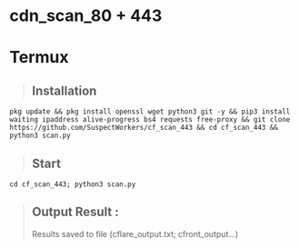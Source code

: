 # cdn_scan_80 + 443

# Termux 
  > ## Installation 
  ```
  pkg update && pkg install openssl wget python3 git -y && pip3 install waiting ipaddress alive-progress bs4 requests free-proxy && git clone https://github.com/SuspectWorkers/cf_scan_443 && cd cf_scan_443 && python3 scan.py
  ```

  > ## Start
  ```
  cd cf_scan_443; python3 scan.py
  ```

  > ## Output Result :
  > Results saved to file (cflare_output.txt; cfront_output...)
